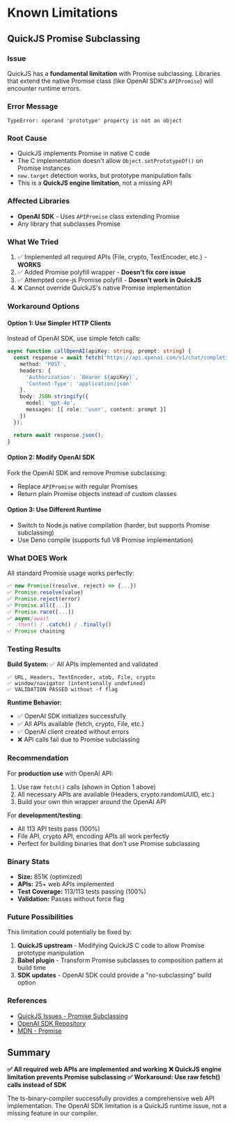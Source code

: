 # Known Limitations

## QuickJS Promise Subclassing

### Issue
QuickJS has a **fundamental limitation** with Promise subclassing. Libraries that extend the native Promise class (like OpenAI SDK's `APIPromise`) will encounter runtime errors.

### Error Message
```
TypeError: operand 'prototype' property is not an object
```

### Root Cause
- QuickJS implements Promise in native C code
- The C implementation doesn't allow `Object.setPrototypeOf()` on Promise instances
- `new.target` detection works, but prototype manipulation fails
- This is a **QuickJS engine limitation**, not a missing API

### Affected Libraries
- **OpenAI SDK** - Uses `APIPromise` class extending Promise
- Any library that subclasses Promise

### What We Tried
1. ✅ Implemented all required APIs (File, crypto, TextEncoder, etc.) - **WORKS**
2. ✅ Added Promise polyfill wrapper - **Doesn't fix core issue**
3. ✅ Attempted core-js Promise polyfill - **Doesn't work in QuickJS**
4. ❌ Cannot override QuickJS's native Promise implementation

### Workaround Options

#### Option 1: Use Simpler HTTP Clients
Instead of OpenAI SDK, use simple fetch calls:
```typescript
async function callOpenAI(apiKey: string, prompt: string) {
  const response = await fetch('https://api.openai.com/v1/chat/completions', {
    method: 'POST',
    headers: {
      'Authorization': `Bearer ${apiKey}`,
      'Content-Type': 'application/json'
    },
    body: JSON.stringify({
      model: 'gpt-4o',
      messages: [{ role: 'user', content: prompt }]
    })
  });

  return await response.json();
}
```

#### Option 2: Modify OpenAI SDK
Fork the OpenAI SDK and remove Promise subclassing:
- Replace `APIPromise` with regular Promises
- Return plain Promise objects instead of custom classes

#### Option 3: Use Different Runtime
- Switch to Node.js native compilation (harder, but supports Promise subclassing)
- Use Deno compile (supports full V8 Promise implementation)

### What DOES Work

All standard Promise usage works perfectly:
```typescript
✅ new Promise((resolve, reject) => {...})
✅ Promise.resolve(value)
✅ Promise.reject(error)
✅ Promise.all([...])
✅ Promise.race([...])
✅ async/await
✅ .then() / .catch() / .finally()
✅ Promise chaining
```

### Testing Results

**Build System:** ✅ All APIs implemented and validated
```
✅ URL, Headers, TextEncoder, atob, File, crypto
✅ window/navigator (intentionally undefined)
✅ VALIDATION PASSED without -f flag
```

**Runtime Behavior:**
- ✅ OpenAI SDK initializes successfully
- ✅ All APIs available (fetch, crypto, File, etc.)
- ✅ OpenAI client created without errors
- ❌ API calls fail due to Promise subclassing

### Recommendation

For **production use** with OpenAI API:
1. Use raw `fetch()` calls (shown in Option 1 above)
2. All necessary APIs are available (Headers, crypto.randomUUID, etc.)
3. Build your own thin wrapper around the OpenAI API

For **development/testing**:
- All 113 API tests pass (100%)
- File API, crypto API, encoding APIs all work perfectly
- Perfect for building binaries that don't use Promise subclassing

### Binary Stats

- **Size:** 851K (optimized)
- **APIs:** 25+ web APIs implemented
- **Test Coverage:** 113/113 tests passing (100%)
- **Validation:** Passes without force flag

### Future Possibilities

This limitation could potentially be fixed by:
1. **QuickJS upstream** - Modifying QuickJS C code to allow Promise prototype manipulation
2. **Babel plugin** - Transform Promise subclasses to composition pattern at build time
3. **SDK updates** - OpenAI SDK could provide a "no-subclassing" build option

### References

- [QuickJS Issues - Promise Subclassing](https://github.com/bellard/quickjs/issues)
- [OpenAI SDK Repository](https://github.com/openai/openai-node)
- [MDN - Promise](https://developer.mozilla.org/en-US/docs/Web/JavaScript/Reference/Global_Objects/Promise)

## Summary

**✅ All required web APIs are implemented and working**
**❌ QuickJS engine limitation prevents Promise subclassing**
**✅ Workaround: Use raw fetch() calls instead of SDK**

The ts-binary-compiler successfully provides a comprehensive web API implementation. The OpenAI SDK limitation is a QuickJS runtime issue, not a missing feature in our compiler.
